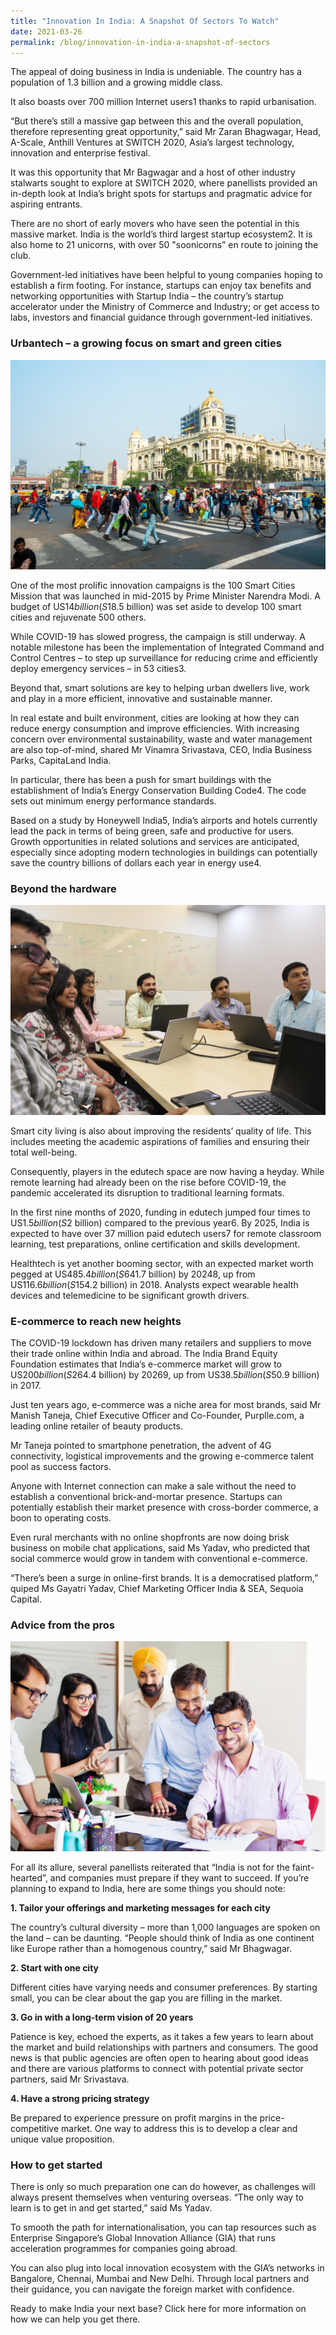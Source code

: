 ```yaml
---
title: "Innovation In India: A Snapshot Of Sectors To Watch"
date: 2021-03-26
permalink: /blog/innovation-in-india-a-snapshot-of-sectors
---
```


The appeal of doing business in India is undeniable. The country has a population of 1.3 billion and a growing middle class.

It also boasts over 700 million Internet users1 thanks to rapid urbanisation.

“But there’s still a massive gap between this and the overall population, therefore representing great opportunity,” said Mr Zaran Bhagwagar, Head, A-Scale, Anthill Ventures at SWITCH 2020, Asia’s largest technology, innovation and enterprise festival.

It was this opportunity that Mr Bagwagar and a host of other industry stalwarts sought to explore at SWITCH 2020, where panellists provided an in-depth look at India’s bright spots for startups and pragmatic advice for aspiring entrants.

There are no short of early movers who have seen the potential in this massive market. India is the world’s third largest startup ecosystem2. It is also home to 21 unicorns, with over 50 "soonicorns” en route to joining the club.

Government-led initiatives have been helpful to young companies hoping to establish a firm footing. For instance, startups can enjoy tax benefits and networking opportunities with Startup India – the country’s startup accelerator under the Ministry of Commerce and Industry; or get access to labs, investors and financial guidance through government-led initiatives.

### Urbantech – a growing focus on smart and green cities

![](/images/SWITCH_innovation_in_india_01.jpg)

One of the most prolific innovation campaigns is the 100 Smart Cities Mission that was launched in mid-2015 by Prime Minister Narendra Modi. A budget of US$14 billion (S$18.5 billion) was set aside to develop 100 smart cities and rejuvenate 500 others.

While COVID-19 has slowed progress, the campaign is still underway. A notable milestone has been the implementation of Integrated Command and Control Centres – to step up surveillance for reducing crime and efficiently deploy emergency services – in 53 cities3.

Beyond that, smart solutions are key to helping urban dwellers live, work and play in a more efficient, innovative and sustainable manner.

In real estate and built environment, cities are looking at how they can reduce energy consumption and improve efficiencies. With increasing concern over environmental sustainability, waste and water management are also top-of-mind, shared Mr Vinamra Srivastava, CEO, India Business Parks, CapitaLand India.

In particular, there has been a push for smart buildings with the establishment of India’s Energy Conservation Building Code4. The code sets out minimum energy performance standards.

Based on a study by Honeywell India5, India’s airports and hotels currently lead the pack in terms of being green, safe and productive for users. Growth opportunities in related solutions and services are anticipated, especially since adopting modern technologies in buildings can potentially save the country billions of dollars each year in energy use4.

### Beyond the hardware

![](/images/SWITCH_innovation_in_india_02.jpg)

Smart city living is also about improving the residents’ quality of life. This includes meeting the academic aspirations of families and ensuring their total well-being.

Consequently, players in the edutech space are now having a heyday. While remote learning had already been on the rise before COVID-19, the pandemic accelerated its disruption to traditional learning formats.

In the first nine months of 2020, funding in edutech jumped four times to US$1.5 billion (S$2 billion) compared to the previous year6. By 2025, India is expected to have over 37 million paid edutech users7 for remote classroom learning, test preparations, online certification and skills development.

Healthtech is yet another booming sector, with an expected market worth pegged at US$485.4 billion (S$641.7 billion) by 20248, up from US$116.6 billion (S$154.2 billion) in 2018. Analysts expect wearable health devices and telemedicine to be significant growth drivers.

### E-commerce to reach new heights

The COVID-19 lockdown has driven many retailers and suppliers to move their trade online within India and abroad. The India Brand Equity Foundation estimates that India’s e-commerce market will grow to US$200 billion (S$264.4 billion) by 20269, up from US$38.5 billion (S$50.9 billion) in 2017.

Just ten years ago, e-commerce was a niche area for most brands, said Mr Manish Taneja, Chief Executive Officer and Co-Founder, Purplle.com, a leading online retailer of beauty products.

Mr Taneja pointed to smartphone penetration, the advent of 4G connectivity, logistical improvements and the growing e-commerce talent pool as success factors.

Anyone with Internet connection can make a sale without the need to establish a conventional brick-and-mortar presence. Startups can potentially establish their market presence with cross-border commerce, a boon to operating costs.

Even rural merchants with no online shopfronts are now doing brisk business on mobile chat applications, said Ms Yadav, who predicted that social commerce would grow in tandem with conventional e-commerce.

“There’s been a surge in online-first brands. It is a democratised platform,” quiped Ms Gayatri Yadav, Chief Marketing Officer India & SEA, Sequoia Capital.

### Advice from the pros

![](/images/SWITCH_innovation_in_india_03.jpg)

For all its allure, several panellists reiterated that “India is not for the faint-hearted”, and companies must prepare if they want to succeed. If you’re planning to expand to India, here are some things you should note:

**1. Tailor your offerings and marketing messages for each city**

The country’s cultural diversity – more than 1,000 languages are spoken on the land – can be daunting. “People should think of India as one continent like Europe rather than a homogenous country,” said Mr Bhagwagar.

**2. Start with one city**

Different cities have varying needs and consumer preferences. By starting small, you can be clear about the gap you are filling in the market.

**3. Go in with a long-term vision of 20 years**

Patience is key, echoed the experts, as it takes a few years to learn about the market and build relationships with partners and consumers. The good news is that public agencies are often open to hearing about good ideas and there are various platforms to connect with potential private sector partners, said Mr Srivastava.

**4. Have a strong pricing strategy**

Be prepared to experience pressure on profit margins in the price-competitive market. One way to address this is to develop a clear and unique value proposition.

### How to get started

There is only so much preparation one can do however, as challenges will always present themselves when venturing overseas. “The only way to learn is to get in and get started,” said Ms Yadav.

To smooth the path for internationalisation, you can tap resources such as Enterprise Singapore’s Global Innovation Alliance (GIA) that runs acceleration programmes for companies going abroad.

You can also plug into local innovation ecosystem with the GIA’s networks in Bangalore, Chennai, Mumbai and New Delhi. Through local partners and their guidance, you can navigate the foreign market with confidence.

Ready to make India your next base? Click here for more information on how we can help you get there.